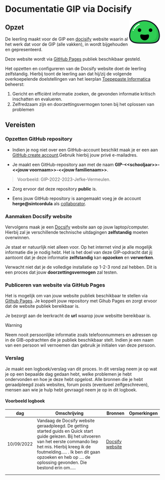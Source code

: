  # Documentatie GIP via Docisify

 <div style="float:right">
<img width="100" src="../media/docsify-logo.svg"/>
</div>

## Opzet
De leerling maakt voor de GIP een [docisify](https://docsify.js.org/#/) website waarin al het werk dat voor de GIP (alle vakken), in wordt
bijgehouden en gepresenteerd. 

Deze website wordt via [GitHub Pages](https://pages.github.com/) publiek beschikbaar gesteld.

Het opzetten en configureren van de Docsify website doet de leerling zelfstandig. Hierbij toont de leerling aan dat hij/zij de volgende 
overkoepelende doelstellingen van het leerplan [Toepepaste Informatica](http://ond.vvkso-ict.com/leerplannen/doc/Informaticabeheer-2015-003.pdf) beheerst:
1. Gericht en efficiënt informatie zoeken, de gevonden informatie kritisch inschatten en
evalueren.
2. Zelfredzaam zijn en doorzettingsvermogen tonen bij het oplossen van problemen


## Vereisten

### Opzetten GitHub repository

- Indien je nog niet over een GitHub-account beschikt maak je er een aan [GitHub create account](https://github.com/join).Gebruik hierbij jouw privé e-mailadres. 

- Je maakt een GitHub-repository aan met de naam __GIP-\<\<schooljaar>>-\<\<jouw voornaam>>-\<\<jouw familienaam>>__. 
> Voorbeeld: GIP-2022-2023-Jefke-Vermeulen. 
- Zorg ervoor dat deze repository __public__ is.

- Eens jouw GitHub repository is aangemaakt voeg je de account __herge@sintcordula__ als [collaborator](https://docs.github.com/en/account-and-profile/setting-up-and-managing-your-personal-account-on-github/managing-access-to-your-personal-repositories/inviting-collaborators-to-a-personal-repository).

### Aanmaken Docsify website

Vervolgens maak je een [Docsify](https://docsify.js.org/#/) website aan op jouw laptop/computer. Hierbij zal je verschillende technische uitdagingen **zelfstandig** moeten overwinnen.

Je staat er natuurlijk niet alleen voor. Op het internet vind je alle mogelijk informatie die je nodig hebt. Het is het doel van deze GIP-opdracht dat jij aantoont dat je deze informatie **zelfstandig** kan **opzoeken** en **verwerken**.

Verwacht niet dat je de volledige installatie op 1-2-3 rond zal hebben. Dit is een proces dat jouw **doorzettingsvermogen** zal testen.

### Publiceren van website via GitHub Pages

Het is mogelijk om van jouw website publiek beschikbaar te stellen via [Github Pages](https://pages.github.com/). Je koppelt jouw repository met Gihub Pages en zorgt ervoor dat de website publiek bereikbaar is.

Je bezorgt aan de leerkracht de **url** waarop jouw websitte bereikbaar is.

> [!WARNING]
> Neem nooit persoonlijke informatie zoals telefoonnummers en adressen op in de GIB-opdrachten die je
> publiek beschikbaar stelt. Indien je een naam van een persoon wil vernoemen dan gebruik je initialen van deze persoon.

### Verslag

Je maakt een logboek/verslag van dit proces. In dit verslag neem je op wat je op een bepaalde dag gedaan hebt, welke problemen je hebt ondervonden en hoe je deze hebt opgelost. Alle bronnen die je hebt geraadpleegd zoals websites, forum posts (eventueel zelfgeschreven), mensen aan wie je hulp hebt gevraagd neem je op in dit logboek.

#### Voorbeeld logboek

| **dag**    	| **Omschrijving**                                                                                                                                                                                                                                                                         	| **Bronnen**                                  	| **Opmerkingen** 	|
|------------	|------------------------------------------------------------------------------------------------------------------------------------------------------------------------------------------------------------------------------------------------------------------------------------------	|----------------------------------------------	|-----------------	|
| 10/09/2022 	| Vandaag de Docsify website geraadpleegd. De getting started guids en Quick start guide gelezen. Bij het uitvoeren van het eerste commando liep het mis.  Hierbij kreeg ik de foutmelding..... . Ik ben dit gaan opzoeken  en heb op .... de oplossing gevonden. Die bestond erin om..... 	| [Docsify website](https://docsify.js.org/#/) 	|                 	|
|            	|                                                                                                                                                                                                                                                                                          	|                                              	|                 	|
|            	|                                                                                                                                                                                                                                                                                          	|                                              	|                 	|